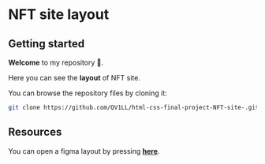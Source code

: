 # NFT site layout

## Getting started

**Welcome** to my repository :tada:.

Here you can see the **layout** of NFT site.

You can browse the repository files by cloning it:

```bash
git clone https://github.com/QV1LL/html-css-final-project-NFT-site-.git
```

## Resources

You can open a figma layout by pressing **[here](https://www.figma.com/design/pYLezccGqjYxg8djRax2y7/NFT-Marketplace?node-id=1647-17907&t=OsOuIuEet6v8E7Th-0)**.
